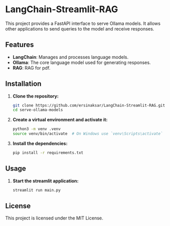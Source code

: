# LangChain-Streamlit-RAG

This project provides a FastAPI interface to serve Ollama models. It allows other applications to send queries to the model and receive responses.

## Features

- **LangChain**: Manages and processes language models.
- **Ollama**: The core language model used for generating responses.
- **RAG**: RAG for pdf.

## Installation

1. **Clone the repository:**

    ```sh
    git clone https://github.com/ersinaksar/LangChain-Streamlit-RAG.git
    cd serve-ollama-models
    ```

2. **Create a virtual environment and activate it:**

    ```sh
    python3 -m venv .venv
    source venv/bin/activate  # On Windows use `venv\Scripts\activate`
    ```

3. **Install the dependencies:**

    ```sh
    pip install -r requirements.txt
    ```

## Usage

1. **Start the streamlit application:**

    ```sh
    streamlit run main.py 
    ```

## License

This project is licensed under the MIT License.